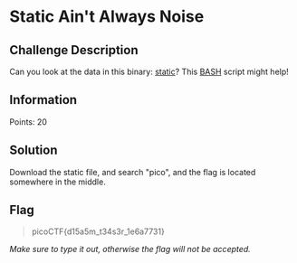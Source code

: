 # Static Ain't Always Noise

## Challenge Description

Can you look at the data in this binary: [static](https://mercury.picoctf.net/static/bc72945175d643626d6ea9a689672dbd/static)? This [BASH](https://mercury.picoctf.net/static/bc72945175d643626d6ea9a689672dbd/ltdis.sh) script might help!

## Information

Points: 20

## Solution

Download the static file, and search "pico", and the flag is located somewhere in the middle.

## Flag

> picoCTF{d15a5m_t34s3r_1e6a7731}

*Make sure to type it out, otherwise the flag will not be accepted.*
